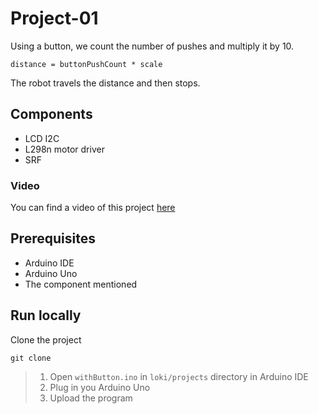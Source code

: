 # Project-01

Using a button, we count the number of pushes and multiply it by 10.

`distance = buttonPushCount * scale`

The robot travels the distance and then stops.

## Components

- LCD I2C
- L298n motor driver
- SRF

### Video

You can find a video of this project [here]()

## Prerequisites

- Arduino IDE
- Arduino Uno
- The component mentioned

## Run locally

Clone the project

`git clone `

> 1. Open `withButton.ino` in `loki/projects` directory in Arduino IDE
> 2. Plug in you Arduino Uno
> 3. Upload the program
